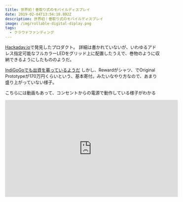 ```yaml
---
title: 世界初！巻取り式のモバイルディスプレイ
date: 2019-02-04T13:54:18.892Z
description: 世界初！巻取り式のモバイルディスプレイ
image: /img/rollable-digital-diplay.png
tags:
  - クラウドファンディング
---
```

[Hackaday.io](https://hackaday.io/project/163444-the-worlds-first-mobile-rollable-digital-display)で発見したプロダクト。
詳細は書かれていないが、いわゆるアドレス指定可能なフルカラーLEDをグリッド上に配置したうえで、巻物のように収納できるようにしたもののようだ。

[IndiGoGoでも出資を募っているようだ](https://www.indiegogo.com/projects/world-s-first-rollable-mobile-smart-light-display#/)
しかし、Rewardがシャツ、でOriginal Prototypeが170万円くらいという、基本寄付。みたいなやり方なので、あまり盛り上がっていない様子。

こちらには動画もあって、コンセントからの電源で動作している様子がわかる

<iframe width="560" height="315" src="https://www.youtube.com/embed/KqFzndZHjlo" frameborder="0" allow="accelerometer; autoplay; encrypted-media; gyroscope; picture-in-picture" allowfullscreen></iframe>
